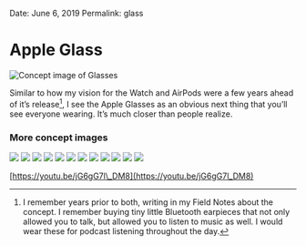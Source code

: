 
Date: June 6, 2019
Permalink: glass

# Apple Glass

![Concept image of Glasses](https://www.patentlyapple.com/.a/6a0120a5580826970c0240a48c2018200d-pi)

Similar to how my vision for the Watch and AirPods were a few years ahead of it’s release[^1], I see the Apple Glasses as an obvious next thing that you’ll see everyone wearing. It’s much closer than people realize.

### More concept images

![](https://cdn.yankodesign.com/images/design_news/2018/02/auto-draft/apple_glasses_2.jpg)
![](https://cdn.yankodesign.com/images/design_news/2018/02/auto-draft/apple_glasses_8.jpg)
![](https://cdn.yankodesign.com/images/design_news/2018/02/auto-draft/apple_glasses_9.jpg)
![](https://cdn.yankodesign.com/images/design_news/2018/02/auto-draft/apple_glasses_10.jpg)
![](https://cdn.yankodesign.com/images/design_news/2018/02/auto-draft/apple_glasses_12.jpg)
![](https://cdn.macrumors.com/article-new/2017/11/apple-glasses.jpg?retina)
![](https://mir-s3-cdn-cf.behance.net/project_modules/fs/638da677965377.5c97887abfd2e.png)
![](https://mir-s3-cdn-cf.behance.net/project_modules/fs/e22e0177965377.5c97887ac147b.png)
![](https://mir-s3-cdn-cf.behance.net/project_modules/fs/a288b277965377.5c97887ac11c2.png)
![](https://mir-s3-cdn-cf.behance.net/project_modules/fs/20ab9777965377.5c97887abfa72.png)
![](https://mir-s3-cdn-cf.behance.net/project_modules/fs/72578e77965377.5c97887abef47.png)
![](https://mir-s3-cdn-cf.behance.net/project_modules/fs/632bc177965377.5c97887ac01f7.png)

[https://youtu.be/jG6gG7l\_DM8](https://youtu.be/jG6gG7l_DM8)

[^1]:	I remember years prior to both, writing in my Field Notes about the concept. I remember buying tiny little Bluetooth earpieces that not only allowed you to talk, but allowed you to listen to music as well. I would wear these for podcast listening throughout the day.